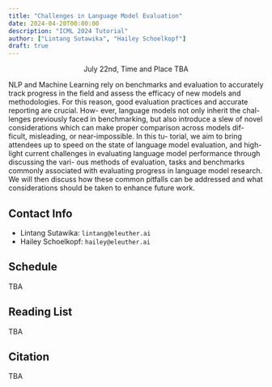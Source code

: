 ```yaml
---
title: "Challenges in Language Model Evaluation"
date: 2024-04-20T00:00:00
description: "ICML 2024 Tutorial"
author: ["Lintang Sutawika", "Hailey Schoelkopf"]
draft: true
---
```


$$
\text{July 22nd, Time and Place TBA}
$$

NLP and Machine Learning rely on benchmarks and evaluation to accurately track progress in the field and assess the efficacy of new models and methodologies. For this reason, good evaluation practices and accurate reporting are crucial. How- ever, language models not only inherit the chal- lenges previously faced in benchmarking, but also introduce a slew of novel considerations which can make proper comparison across models dif- ficult, misleading, or near-impossible. In this tu- torial, we aim to bring attendees up to speed on the state of language model evaluation, and high- light current challenges in evaluating language model performance through discussing the vari- ous methods of evaluation, tasks and benchmarks commonly associated with evaluating progress in language model research. We will then discuss how these common pitfalls can be addressed and what considerations should be taken to enhance future work.

## Contact Info

- Lintang Sutawika: `lintang@eleuther.ai`
- Hailey Schoelkopf: `hailey@eleuther.ai`

## Schedule

TBA

## Reading List

TBA

## Citation

TBA
<!-- ```
@misc{2024PileT5,
  author  = {Lintang Sutawika and Hailey Schoelkopf},
  title   = {Challenges in Language Model Evaluation},
  year    = {2024},
  url     = {https://blog.eleuther.ai/lm-eval-challenges/},
  note    = {Blog post},
}
``` -->


